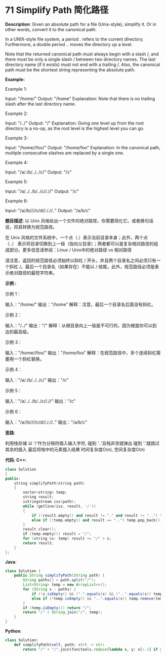 # 71 Simplify Path 简化路径

__Description__:
Given an absolute path for a file (Unix-style), simplify it. Or in other words, convert it to the canonical path.

In a UNIX-style file system, a period . refers to the current directory. Furthermore, a double period .. moves the directory up a level.

Note that the returned canonical path must always begin with a slash /, and there must be only a single slash / between two directory names. The last directory name (if it exists) must not end with a trailing /. Also, the canonical path must be the shortest string representing the absolute path.

__Example:__

Example 1:

Input: "/home/"
Output: "/home"
Explanation: Note that there is no trailing slash after the last directory name.

Example 2:

Input: "/../"
Output: "/"
Explanation: Going one level up from the root directory is a no-op, as the root level is the highest level you can go.

Example 3:

Input: "/home//foo/"
Output: "/home/foo"
Explanation: In the canonical path, multiple consecutive slashes are replaced by a single one.

Example 4:

Input: "/a/./b/../../c/"
Output: "/c"

Example 5:

Input: "/a/../../b/../c//.//"
Output: "/c"

Example 6:

Input: "/a//b////c/d//././/.."
Output: "/a/b/c"

__题目描述__:
以 Unix 风格给出一个文件的绝对路径，你需要简化它。或者换句话说，将其转换为规范路径。

在 Unix 风格的文件系统中，一个点（.）表示当前目录本身；此外，两个点 （..） 表示将目录切换到上一级（指向父目录）；两者都可以是复杂相对路径的组成部分。更多信息请参阅：Linux / Unix中的绝对路径 vs 相对路径

请注意，返回的规范路径必须始终以斜杠 / 开头，并且两个目录名之间必须只有一个斜杠 /。最后一个目录名（如果存在）不能以 / 结尾。此外，规范路径必须是表示绝对路径的最短字符串。

__示例 :__

示例 1：

输入："/home/"
输出："/home"
解释：注意，最后一个目录名后面没有斜杠。

示例 2：

输入："/../"
输出："/"
解释：从根目录向上一级是不可行的，因为根是你可以到达的最高级。

示例 3：

输入："/home//foo/"
输出："/home/foo"
解释：在规范路径中，多个连续斜杠需要用一个斜杠替换。

示例 4：

输入："/a/./b/../../c/"
输出："/c"

示例 5：

输入："/a/../../b/../c//.//"
输出："/c"

示例 6：

输入："/a//b////c/d//././/.."
输出："/a/b/c"

__思路__:

利用栈存储
以 '/'作为分隔符插入输入字符, 碰到 '..'且栈非空就弹出
碰到 '.'就跳过
其余的插入
最后将栈中的元素插入结果
时间复杂度O(n), 空间复杂度O(n)

__代码__:
__C++__:

```C++
class Solution 
{
public:
    string simplifyPath(string path) 
    {
        vector<string> temp;
        string result;
        istringstream iss(path);
        while (getline(iss, result, '/'))
        {
            if (!result.empty() and result != "." and result != "..") temp.push_back(result);
            else if (!temp.empty() and result == "..") temp.pop_back();
        }
        result.clear();
        if (temp.empty()) result = "/";
        for (string &s: temp) result += "/" + s;
        return result;
    }
};
```

__Java__:

```Java
class Solution {
    public String simplifyPath(String path) {
        String paths[] = path.split("/");
        List<String> temp = new ArrayList<>();
        for (String s : paths) {
            if (!s.isEmpty() && !".".equals(s) && !"..".equals(s)) temp.add(s);
            else if (!temp.isEmpty() && "..".equals(s)) temp.remove(temp.size() - 1);
        }
        if (temp.isEmpty()) return "/";
        return "/" + String.join("/", temp);
    }
}
```

__Python__:

```Python
class Solution:
    def simplifyPath(self, path: str) -> str:
        return "/" + "/".join(functools.reduce(lambda x, y: x[:-1] if y == ".." else x + [y] if y and y != "." else x, path.split("/"), []))
```
